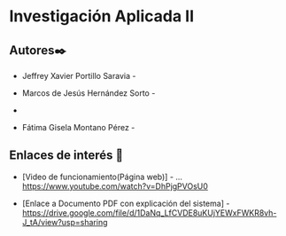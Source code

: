 # Investigación Aplicada II


## Autores✒️

* Jeffrey Xavier Portillo Saravia - 				

* Marcos de Jesús Hernández Sorto - 

* 				

* Fátima Gisela Montano Pérez -			



## Enlaces de interés 👀


* [Video de funcionamiento(Página web)] - ... https://www.youtube.com/watch?v=DhPjgPVOsU0

* [Enlace a Documento PDF con explicación del sistema] - https://drive.google.com/file/d/1DaNq_LfCVDE8uKUjYEWxFWKR8vh-J_tA/view?usp=sharing

